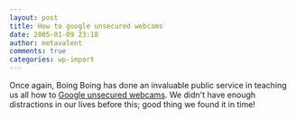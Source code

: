 ```yaml
---
layout: post
title: How to google unsecured webcams
date: 2005-01-09 23:18
author: metavalent
comments: true
categories: wp-import
---
```

Once again, Boing Boing has done an invaluable public service in teaching us all how to <a href="https://www.boingboing.net/2005/01/04/googling_unsecured_w.html">Google unsecured webcams</a>.  We didn't have enough distractions in our lives before this; good thing we found it in time!

